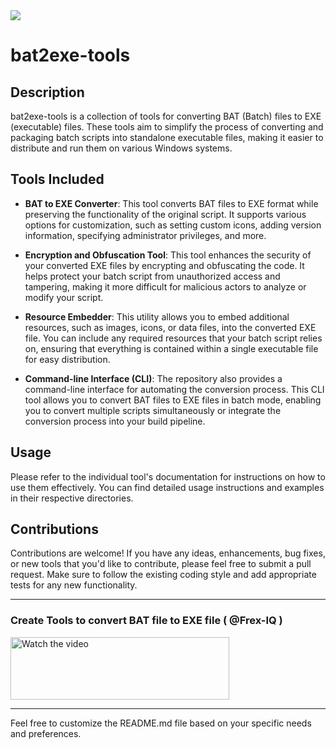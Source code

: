 <img src="https://i.ibb.co/vPSFp25/pngtree-watch-now-button-website-media-png-image-4711007-removebg-preview.png" >

# bat2exe-tools



## Description

bat2exe-tools is a collection of tools for converting BAT (Batch) files to EXE (executable) files. These tools aim to simplify the process of converting and packaging batch scripts into standalone executable files, making it easier to distribute and run them on various Windows systems.

## Tools Included

- **BAT to EXE Converter**: This tool converts BAT files to EXE format while preserving the functionality of the original script. It supports various options for customization, such as setting custom icons, adding version information, specifying administrator privileges, and more.

- **Encryption and Obfuscation Tool**: This tool enhances the security of your converted EXE files by encrypting and obfuscating the code. It helps protect your batch script from unauthorized access and tampering, making it more difficult for malicious actors to analyze or modify your script.

- **Resource Embedder**: This utility allows you to embed additional resources, such as images, icons, or data files, into the converted EXE file. You can include any required resources that your batch script relies on, ensuring that everything is contained within a single executable file for easy distribution.

- **Command-line Interface (CLI)**: The repository also provides a command-line interface for automating the conversion process. This CLI tool allows you to convert BAT files to EXE files in batch mode, enabling you to convert multiple scripts simultaneously or integrate the conversion process into your build pipeline.

## Usage

Please refer to the individual tool's documentation for instructions on how to use them effectively. You can find detailed usage instructions and examples in their respective directories.

## Contributions

Contributions are welcome! If you have any ideas, enhancements, bug fixes, or new tools that you'd like to contribute, please feel free to submit a pull request. Make sure to follow the existing coding style and add appropriate tests for any new functionality.



---
### Create Tools to convert BAT file to EXE file ( @Frex-IQ )

<a href="https://youtu.be/iq0W7G3QrtU"><img src="https://i.ibb.co/vPSFp25/pngtree-watch-now-button-website-media-png-image-4711007-removebg-preview.png" alt="Watch the video" width="350" height="100"></a>

---
Feel free to customize the README.md file based on your specific needs and preferences.


